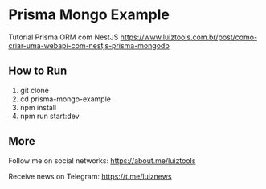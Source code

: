 # Prisma Mongo Example

Tutorial Prisma ORM com NestJS
https://www.luiztools.com.br/post/como-criar-uma-webapi-com-nestjs-prisma-mongodb

## How to Run

1. git clone
2. cd prisma-mongo-example
3. npm install
4. npm run start:dev

## More

Follow me on social networks: https://about.me/luiztools

Receive news on Telegram: https://t.me/luiznews